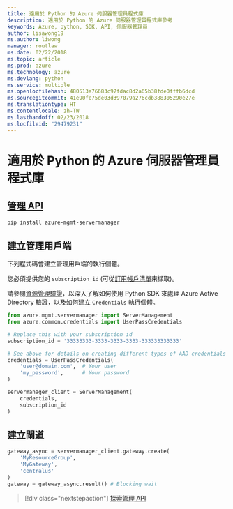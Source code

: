 ```yaml
---
title: 適用於 Python 的 Azure 伺服器管理員程式庫
description: 適用於 Python 的 Azure 伺服器管理員程式庫參考
keywords: Azure, python, SDK, API, 伺服器管理員
author: lisawong19
ms.author: liwong
manager: routlaw
ms.date: 02/22/2018
ms.topic: article
ms.prod: azure
ms.technology: azure
ms.devlang: python
ms.service: multiple
ms.openlocfilehash: 480513a76683c97fdac8d2a65b38fde0fffb6dcd
ms.sourcegitcommit: 41e90fe75de03d397079a276cdb388305290e27e
ms.translationtype: HT
ms.contentlocale: zh-TW
ms.lasthandoff: 02/23/2018
ms.locfileid: "29479231"
---
```

# <a name="azure-server-manager-libraries-for-python"></a>適用於 Python 的 Azure 伺服器管理員程式庫

## <a name="management-apipythonapioverviewazureservermanagermanagement"></a>[管理 API](/python/api/overview/azure/servermanager/management)

```bash
pip install azure-mgmt-servermanager
```

## <a name="create-the-management-client"></a>建立管理用戶端

下列程式碼會建立管理用戶端的執行個體。

您必須提供您的 ``subscription_id`` (可從[訂用帳戶清單](https://manage.windowsazure.com/#Workspaces/AdminTasks/SubscriptionMapping)來擷取)。

請參閱[資源管理驗證](/python/azure/python-sdk-azure-authenticate)，以深入了解如何使用 Python SDK 來處理 Azure Active Directory 驗證，以及如何建立 ``Credentials`` 執行個體。

```python
from azure.mgmt.servermanager import ServerManagement
from azure.common.credentials import UserPassCredentials

# Replace this with your subscription id
subscription_id = '33333333-3333-3333-3333-333333333333'

# See above for details on creating different types of AAD credentials
credentials = UserPassCredentials(
    'user@domain.com',  # Your user
    'my_password',      # Your password
)

servermanager_client = ServerManagement(
    credentials,
    subscription_id
)
``` 

## <a name="create-gateway"></a>建立閘道
```python
gateway_async = servermanager_client.gateway.create(
    'MyResourceGroup',
    'MyGateway',
    'centralus'
)
gateway = gateway_async.result() # Blocking wait
```

> [!div class="nextstepaction"]
> [探索管理 API](/python/api/overview/azure/servermanager/management)